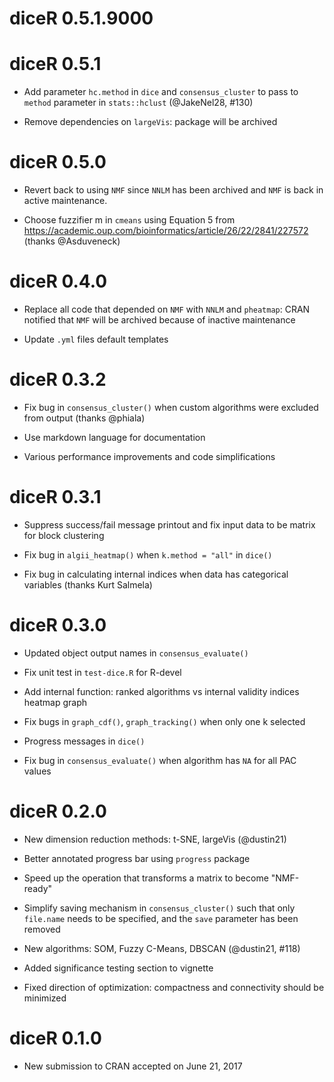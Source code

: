 # diceR 0.5.1.9000

# diceR 0.5.1

* Add parameter `hc.method` in `dice` and `consensus_cluster` to pass to `method` parameter in `stats::hclust` (@JakeNel28, #130)

* Remove dependencies on `largeVis`: package will be archived

# diceR 0.5.0

* Revert back to using `NMF` since `NNLM` has been archived and `NMF` is back in active maintenance.

* Choose fuzzifier m in `cmeans` using Equation 5 from https://academic.oup.com/bioinformatics/article/26/22/2841/227572 (thanks @Asduveneck)

# diceR 0.4.0

* Replace all code that depended on `NMF` with `NNLM` and `pheatmap`: CRAN notified that `NMF` will be archived because of inactive maintenance

* Update `.yml` files default templates

# diceR 0.3.2

* Fix bug in `consensus_cluster()` when custom algorithms were excluded from output (thanks @phiala)

* Use markdown language for documentation

* Various performance improvements and code simplifications

# diceR 0.3.1

* Suppress success/fail message printout and fix input data to be matrix for block clustering

* Fix bug in `algii_heatmap()` when `k.method = "all"` in `dice()`

* Fix bug in calculating internal indices when data has categorical variables (thanks Kurt Salmela)

# diceR 0.3.0

* Updated object output names in `consensus_evaluate()`

* Fix unit test in `test-dice.R` for R-devel

* Add internal function: ranked algorithms vs internal validity indices heatmap graph

* Fix bugs in `graph_cdf()`, `graph_tracking()` when only one k selected

* Progress messages in `dice()`

* Fix bug in `consensus_evaluate()` when algorithm has `NA` for all PAC values

# diceR 0.2.0

* New dimension reduction methods: t-SNE, largeVis (@dustin21)

* Better annotated progress bar using `progress` package

* Speed up the operation that transforms a matrix to become "NMF-ready"

* Simplify saving mechanism in `consensus_cluster()` such that only `file.name` needs to be specified, and the `save` parameter has been removed

* New algorithms: SOM, Fuzzy C-Means, DBSCAN (@dustin21, #118)

* Added significance testing section to vignette

* Fixed direction of optimization: compactness and connectivity should be minimized

# diceR 0.1.0

* New submission to CRAN accepted on June 21, 2017
